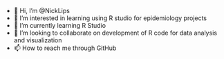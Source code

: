 - 👋 Hi, I’m @NickLips
- 👀 I’m interested in learning using R studio for epidemiology projects
- 🌱 I’m currently learning R Studio
- 💞️ I’m looking to collaborate on development of R code for data analysis and visualization
- 📫 How to reach me through GitHub

<!---
NickLips/NickLips is a ✨ special ✨ repository because its `README.md` (this file) appears on your GitHub profile.
You can click the Preview link to take a look at your changes.
--->
